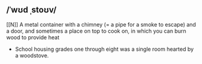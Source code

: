 ## /ˈwʊd ˌstoʊv/
[[N]]
A metal container with a chimney (= a pipe for a smoke to escape) and a door, and sometimes a place on top to cook on, in which you can burn wood to provide heat

- School housing grades one through eight was a single room hearted by a woodstove.
